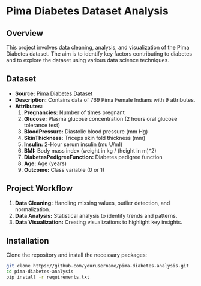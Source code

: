 # Pima Diabetes Dataset Analysis

## Overview
This project involves data cleaning, analysis, and visualization of the Pima Diabetes dataset. The aim is to identify key factors contributing to diabetes and to explore the dataset using various data science techniques.

## Dataset
- **Source:** [Pima Diabetes Dataset](https://raw.githubusercontent.com/dhwanimp3/data-analysis/main/diabetes.csv)
- **Description:** Contains data of 769 Pima Female Indians with 9 attributes.
- **Attributes:**
  1. **Pregnancies:** Number of times pregnant
  2. **Glucose:** Plasma glucose concentration (2 hours oral glucose tolerance test)
  3. **BloodPressure:** Diastolic blood pressure (mm Hg)
  4. **SkinThickness:** Triceps skin fold thickness (mm)
  5. **Insulin:** 2-Hour serum insulin (mu U/ml)
  6. **BMI:** Body mass index (weight in kg / (height in m)^2)
  7. **DiabetesPedigreeFunction:** Diabetes pedigree function
  8. **Age:** Age (years)
  9. **Outcome:** Class variable (0 or 1)

## Project Workflow
1. **Data Cleaning:** Handling missing values, outlier detection, and normalization.
2. **Data Analysis:** Statistical analysis to identify trends and patterns.
3. **Data Visualization:** Creating visualizations to highlight key insights.

## Installation
Clone the repository and install the necessary packages:
```bash
git clone https://github.com/yourusername/pima-diabetes-analysis.git
cd pima-diabetes-analysis
pip install -r requirements.txt
